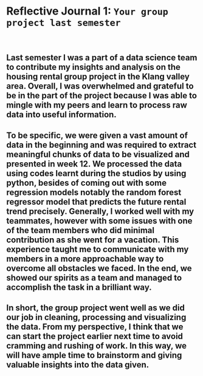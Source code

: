 # Reflective Journal 1: `Your group project last semester `
<br>

## Last semester I was a part of a data science team to contribute my insights and analysis on the housing rental group project in the Klang valley area. Overall, I was overwhelmed and grateful to be in the part of the project because I was able to mingle with my peers and learn to process raw data into useful information.


## To be specific, we were given a vast amount of data in the beginning and was required to extract meaningful chunks of data to be visualized and presented in week 12.  We processed the data using codes learnt during the studios by using python, besides of coming out with some regression models notably the random forest regressor model that predicts the future rental trend precisely. Generally, I worked well with my teammates, however with some issues with one of the team members who did minimal contribution as she went for a vacation. This experience taught me to communicate with my members in a more approachable way to overcome all obstacles we faced. In the end, we showed our spirits as a team and managed to accomplish the task in a brilliant way.


## In short, the group project went well as we did our job in cleaning, processing and visualizing the data. From my perspective, I think that we can start the project earlier next time to avoid cramming and rushing of work. In this way, we will have ample time to brainstorm and giving valuable insights into the data given.

